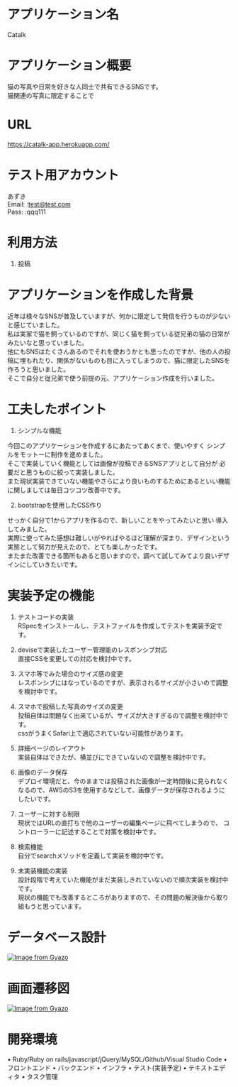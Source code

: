 # アプリケーション名
Catalk
# アプリケーション概要

猫の写真や日常を好きな人同士で共有できるSNSです。  
猫関連の写真に限定することで

# URL
https://catalk-app.herokuapp.com/

# テスト用アカウント

あずき  
Email: :test@test.com  
Pass:  :qqq111

# 利用方法

1. 投稿

# アプリケーションを作成した背景

近年は様々なSNSが普及していますが、何かに限定して発信を行うものが少ないと感じていました。  
私は実家で猫を飼っているのですが、同じく猫を飼っている従兄弟の猫の日常がみたいなと思っていました。  
他にもSNSはたくさんあるのでそれを使おうかとも思ったのですが、他の人の投稿に埋もれたり、関係がないものも目に入ってしまうので、猫に限定したSNSを作ろうと思いました。  
そこで自分と従兄弟で使う前提の元、アプリケーション作成を行いました。 

# 工夫したポイント

1. シンプルな機能

今回このアプリケーションを作成するにあたってあくまで、使いやすく
シンプルをモットーに制作を進めました。  
そこで実装していく機能としては画像が投稿できるSNSアプリとして自分が
必要だと思うものに絞って実装しました。  
また現状実装できていない機能やさらにより良いものするためにあるといい機能
に関しましては毎日コツコツ改善中です。  

2. bootstrapを使用したCSS作り

せっかく自分で1からアプリを作るので、新しいことをやってみたいと思い
導入してみました。  
実際に使ってみた感想は難しいがやればやるほど理解が深まり、デザインという
実態として努力が見えたので、とても楽しかったです。  
またまた改善できる箇所もあると思いますので、調べて試してみてより良いデザインにしていきたいです。

# 実装予定の機能

1. テストコードの実装  
  RSpecをインストールし、テストファイルを作成してテストを実装予定です。

2. deviseで実装したユーザー管理能のレスポンシブ対応  
  直接CSSを変更しての対応を検討中です。

3. スマホ等でみた場合のサイズ感の変更  
  レスポンシブにはなっているのですが、表示されるサイズが小さいので調整を検討中です。

4. スマホで投稿した写真のサイズの変更  
  投稿自体は問題なく出来ているが、サイズが大きすぎるので調整を検討中です。  
  cssがうまくSafari上で適応されていない可能性があります。

5. 詳細ページのレイアウト  
  実装自体はできたが、横並びにできていないので調整を検討中です。

6. 画像のデータ保存  
  デプロイ環境だと、今のままでは投稿された画像が一定時間後に見られなくなるので、AWSのS3を使用するなどして、画像データが保存されるようにしたいです。

7. ユーザーに対する制限  
  現状ではURLの直打ちで他のユーザーの編集ページに飛べてしまうので、
  コントローラーに記述することで対策を検討中です。

8. 検索機能  
  自分でsearchメソッドを定義して実装を検討中です。

9. 未実装機能の実装  
  設計段階で考えていた機能がまだ実装しきれていないので順次実装を検討中です。  
  現状の機能でも改善するところがありますので、その問題の解決後から取り組もうと思っています。

# データベース設計
[![Image from Gyazo](https://i.gyazo.com/6b68e3ac10fae5a3cd99470809d746d2.png)](https://gyazo.com/6b68e3ac10fae5a3cd99470809d746d2)
# 画面遷移図
[![Image from Gyazo](https://i.gyazo.com/a927cfcb68875718075d50929d799043.png)](https://gyazo.com/a927cfcb68875718075d50929d799043)
# 開発環境

• Ruby/Ruby on rails/javascript/jQuery/MySQL/Github/Visual Studio Code
• フロントエンド
• バックエンド
• インフラ
• テスト(実装予定)
• テキストエディタ
• タスク管理


